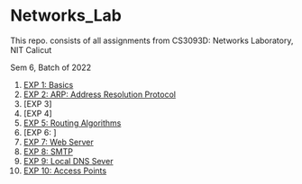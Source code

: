 # Networks_Lab
This repo. consists of all assignments from CS3093D: Networks Laboratory, NIT Calicut 

Sem 6, Batch of 2022

1. [EXP 1:  Basics](https://github.com/vasanthkumar18/Networks_Lab/tree/main/EXP%201)
2. [EXP 2:  ARP: Address Resolution Protocol](https://github.com/vasanthkumar18/Networks_Lab/tree/main/EXP%202)
3. [EXP 3]
4. [EXP 4]
5. [EXP 5:  Routing Algorithms](https://github.com/vasanthkumar18/Networks_Lab/tree/main/EXP%205)
6. [EXP 6: ]
7. [EXP 7:  Web Server](https://github.com/vasanthkumar18/Networks_Lab/tree/main/EXP%207)
8. [EXP 8:  SMTP](https://github.com/vasanthkumar18/Networks_Lab/tree/main/EXP%208)
9. [EXP 9:  Local DNS Sever](https://github.com/vasanthkumar18/Networks_Lab/tree/main/EXP%209)
10. [EXP 10:  Access Points](https://github.com/vasanthkumar18/Networks_Lab/tree/main/EXP%2010)

